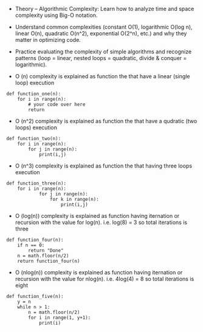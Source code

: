 * Theory – Algorithmic Complexity: Learn how to analyze time and space complexity using Big-O notation. 

* Understand common complexities (constant O(1), logarithmic O(log n), linear O(n), quadratic O(n^2), exponential O(2^n), etc.) and why they matter in optimizing code​.

* Practice evaluating the complexity of simple algorithms and recognize patterns (loop = linear, nested loops = quadratic, divide & conquer = logarithmic). 

* O (n) complexity is explained as function the that have a linear (single loop) execution
```
def function_one(n):
    for i in range(n):
        # your code over here
        return
```

* O (n^2) complexity is explained as function the that have a qudratic (two loops) execution
```
def function_two(n):
    for i in range(n):
        for j in range(n):
            print(i,j)
```

* O (n^3) complexity is explained as function the that having three loops execution
```
def function_three(n):
    for i in range(n):
            for j in range(n):
                for k in range(n):
                    print(i,j)
```

* O (log(n)) complexity is explained as function having iternation or recursion with the value for log(n). i.e. log(8) = 3 so total iterations is three
```
def function_four(n):
    if n == 0:
        return "Done"
    n = math.floor(n/2)
    return function_four(n)
```

* O (nlog(n)) complexity is explained as function having iternation or recursion with the value for nlog(n). i.e. 4log(4) = 8 so total iterations is eight
```
def function_five(n):
    y = n
    while n > 1:
        n = math.floor(n/2)
        for i in range(1, y+1):
            print(i)
```